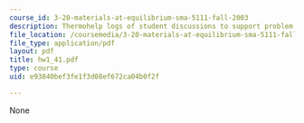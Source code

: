 ```yaml
---
course_id: 3-20-materials-at-equilibrium-sma-5111-fall-2003
description: Thermohelp logs of student discussions to support problem sets.
file_location: /coursemedia/3-20-materials-at-equilibrium-sma-5111-fall-2003/e93840bef3fe1f3d08ef672ca04b0f2f_hw1_41.pdf
file_type: application/pdf
layout: pdf
title: hw1_41.pdf
type: course
uid: e93840bef3fe1f3d08ef672ca04b0f2f

---
```

None